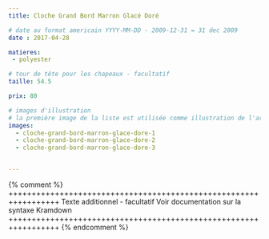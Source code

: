 ```yaml
---
title: Cloche Grand Bord Marron Glacé Doré

# date au format americain YYYY-MM-DD - 2009-12-31 = 31 dec 2009
date : 2017-04-28

matieres:
 - polyester

# tour de tête pour les chapeaux - facultatif
taille: 54.5

prix: 80

# images d'illustration
# la première image de la liste est utilisée comme illustration de l'article dans les pages de listing.
images:
  - cloche-grand-bord-marron-glace-dore-1
  - cloche-grand-bord-marron-glace-dore-2
  - cloche-grand-bord-marron-glace-dore-3


---
```

{% comment %} +++++++++++++++++++++++++++++++++++++++++++++++++++++++++++++++++
              Texte additionnel - facultatif
              Voir documentation sur la syntaxe Kramdown
+++++++++++++++++++++++++++++++++++++++++++++++++++++++++++++++++ {% endcomment %}
